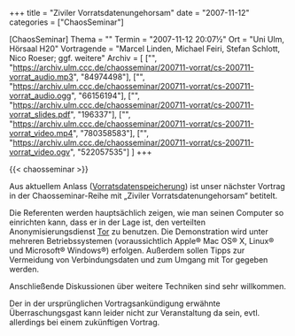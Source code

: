 +++
title = "Ziviler Vorratsdatenungehorsam"
date = "2007-11-12"
categories = ["ChaosSeminar"]

[ChaosSeminar]
Thema = ""
Termin = "2007-11-12 20:07½"
Ort = "Uni Ulm, Hörsaal H20"
Vortragende = "Marcel Linden, Michael Feiri, Stefan Schlott, Nico Roeser; ggf. weitere"
Archiv = [
	["", "https://archiv.ulm.ccc.de/chaosseminar/200711-vorrat/cs-200711-vorrat_audio.mp3", "84974498"],
	["", "https://archiv.ulm.ccc.de/chaosseminar/200711-vorrat/cs-200711-vorrat_audio.ogg", "66156194"],
	["", "https://archiv.ulm.ccc.de/chaosseminar/200711-vorrat/cs-200711-vorrat_slides.pdf", "196337"],
	["", "https://archiv.ulm.ccc.de/chaosseminar/200711-vorrat/cs-200711-vorrat_video.mp4", "780358583"],
	["", "https://archiv.ulm.ccc.de/chaosseminar/200711-vorrat/cs-200711-vorrat_video.ogv", "522057535"]
	]
+++

{{< chaosseminar >}}

Aus aktuellem Anlass
([Vorratsdatenspeicherung](https://www.vorratsdatenspeicherung.de/content/view/165/55/))
ist unser nächster Vortrag in der Chaosseminar-Reihe mit
„Ziviler Vorratsdatenungehorsam“ betitelt.

Die Referenten werden hauptsächlich zeigen, wie man seinen Computer so
einrichten kann, dass er in der Lage ist, den verteilten Anonymisierungsdienst
[Tor](https://www.torproject.org/) zu benutzen. Die Demonstration wird unter
mehreren Betriebssystemen (voraussichtlich Apple® Mac OS® X, Linux® und
Microsoft® Windows®) erfolgen. Außerdem sollen Tipps zur Vermeidung von
Verbindungsdaten und zum Umgang mit Tor gegeben werden.

Anschließende Diskussionen über weitere Techniken sind sehr willkommen.

Der in der ursprünglichen Vortragsankündigung erwähnte Überraschungsgast kann leider
nicht zur Veranstaltung da sein, evtl. allerdings bei einem zukünftigen Vortrag.
